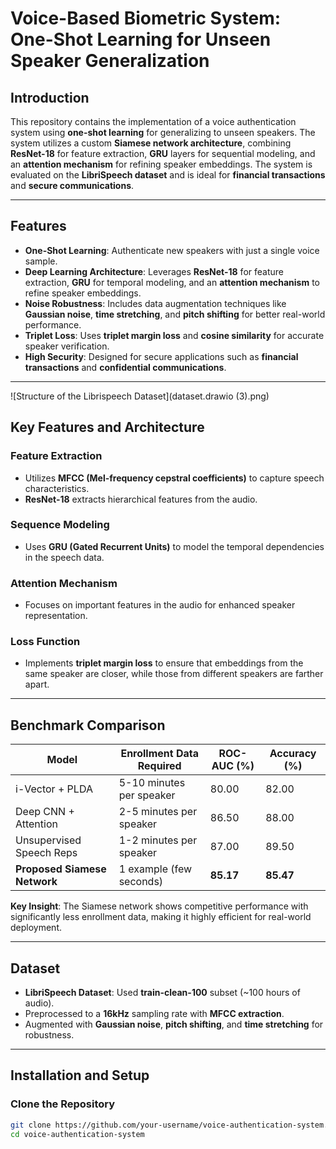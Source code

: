 # **Voice-Based Biometric System: One-Shot Learning for Unseen Speaker Generalization**

## **Introduction**
This repository contains the implementation of a voice authentication system using **one-shot learning** for generalizing to unseen speakers. The system utilizes a custom **Siamese network architecture**, combining **ResNet-18** for feature extraction, **GRU** layers for sequential modeling, and an **attention mechanism** for refining speaker embeddings. The system is evaluated on the **LibriSpeech dataset** and is ideal for **financial transactions** and **secure communications**.

---

## **Features**

- **One-Shot Learning**: Authenticate new speakers with just a single voice sample.
- **Deep Learning Architecture**: Leverages **ResNet-18** for feature extraction, **GRU** for temporal modeling, and an **attention mechanism** to refine speaker embeddings.
- **Noise Robustness**: Includes data augmentation techniques like **Gaussian noise**, **time stretching**, and **pitch shifting** for better real-world performance.
- **Triplet Loss**: Uses **triplet margin loss** and **cosine similarity** for accurate speaker verification.
- **High Security**: Designed for secure applications such as **financial transactions** and **confidential communications**.

---
![Structure of the Librispeech Dataset](dataset.drawio (3).png)

## **Key Features and Architecture**

### **Feature Extraction**  
- Utilizes **MFCC (Mel-frequency cepstral coefficients)** to capture speech characteristics.
- **ResNet-18** extracts hierarchical features from the audio.

### **Sequence Modeling**  
- Uses **GRU (Gated Recurrent Units)** to model the temporal dependencies in the speech data.

### **Attention Mechanism**  
- Focuses on important features in the audio for enhanced speaker representation.

### **Loss Function**  
- Implements **triplet margin loss** to ensure that embeddings from the same speaker are closer, while those from different speakers are farther apart.

---

## **Benchmark Comparison**

| **Model**                      | **Enrollment Data Required** | **ROC-AUC (%)** | **Accuracy (%)** |
|---------------------------------|-------------------------------|-----------------|------------------|
| i-Vector + PLDA                | 5-10 minutes per speaker      | 80.00           | 82.00            |
| Deep CNN + Attention           | 2-5 minutes per speaker       | 86.50           | 88.00            |
| Unsupervised Speech Reps       | 1-2 minutes per speaker       | 87.00           | 89.50            |
| **Proposed Siamese Network**   | 1 example (few seconds)       | **85.17**       | **85.47**        |

**Key Insight**: The Siamese network shows competitive performance with significantly less enrollment data, making it highly efficient for real-world deployment.

---

## **Dataset**

- **LibriSpeech Dataset**: Used **train-clean-100** subset (~100 hours of audio).
- Preprocessed to a **16kHz** sampling rate with **MFCC extraction**.
- Augmented with **Gaussian noise**, **pitch shifting**, and **time stretching** for robustness.

---

## **Installation and Setup**

### **Clone the Repository**  
```bash
git clone https://github.com/your-username/voice-authentication-system.git
cd voice-authentication-system

